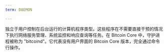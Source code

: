 ```yaml
---
term: DAEMON

---
```

独立于用户控制在后台运行的计算机程序类型。这些程序在不需要直接干预的情况下执行网络服务管理、系统监控和响应查询等任务。在 Bitcoin Core 中，守护进程被称为 "bitcoind"。它代表没有用户界面的 Bitcoin Core 版本，完全通过命令行操作。
